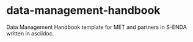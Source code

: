 # data-management-handbook
Data Management Handbook template for MET and partners in S-ENDA written in asciidoc.

